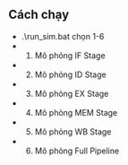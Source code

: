 ## Cách chạy 
- .\run_sim.bat
chọn 1-6
- 1. Mô phỏng IF Stage
- 2. Mô phỏng ID Stage
- 3. Mô phỏng EX Stage
- 4. Mô phỏng MEM Stage
- 5. Mô phỏng WB Stage
- 6. Mô phỏng Full Pipeline